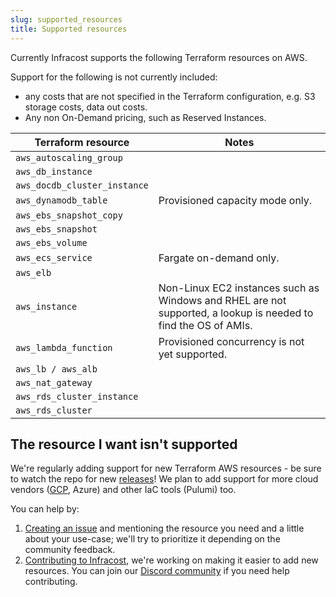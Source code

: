```yaml
---
slug: supported_resources
title: Supported resources
---
```


Currently Infracost supports the following Terraform resources on AWS.

Support for the following is not currently included:
  * any costs that are not specified in the Terraform configuration, e.g. S3 storage costs, data out costs.
  * Any non On-Demand pricing, such as Reserved Instances.

| Terraform resource           | Notes |
| ---                          | ---   |
| `aws_autoscaling_group`      | |
| `aws_db_instance`            | | 
| `aws_docdb_cluster_instance` | |
| `aws_dynamodb_table`         | Provisioned capacity mode only. |
| `aws_ebs_snapshot_copy`      | |
| `aws_ebs_snapshot`           | |
| `aws_ebs_volume`             | |
| `aws_ecs_service`            | Fargate on-demand only. |
| `aws_elb`                    | |
| `aws_instance`               | Non-Linux EC2 instances such as Windows and RHEL are not supported, a lookup is needed to find the OS of AMIs. | 
| `aws_lambda_function`        | Provisioned concurrency is not yet supported. |
| `aws_lb / aws_alb`           | |
| `aws_nat_gateway`            | |
| `aws_rds_cluster_instance`   | |
| `aws_rds_cluster`            | |

## The resource I want isn't supported

We're regularly adding support for new Terraform AWS resources - be sure to watch the repo for new [releases](https://github.com/infracost/infracost/releases)! We plan to add support for more cloud vendors ([GCP](https://github.com/infracost/infracost/issues/24), Azure) and other IaC tools (Pulumi) too.

You can help by:
1. [Creating an issue](https://github.com/infracost/infracost/issues/new) and mentioning the resource you need and a little about your use-case; we'll try to prioritize it depending on the community feedback.
2. [Contributing to Infracost](https://github.com/infracost/infracost#contributing), we're working on making it easier to add new resources. You can join our [Discord community](https://discord.gg/rXCTaH3) if you need help contributing.
